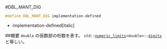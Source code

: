 #DBL_MANT_DIG
```cpp
#define DBL_MANT_DIG implementation-defined
```
* implementation-defined[italic]

##概要
`double` の仮数部の桁数を表す。
`std::`[`numeric_limits`](/reference/limits/numeric_limits.md)`<double>::`[`digits`](/reference/limits/numeric_limits/digits.md) と等しい。
